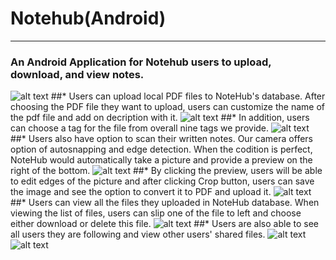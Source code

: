 # Notehub(Android)
------
### An Android Application for Notehub users to upload, download, and view notes.
![alt text](/Pictures/AndroidLogin.jpeg)
##* Users can upload local PDF files to NoteHub's database. After choosing the PDF file they want to upload, users can customize the name of the pdf file and add on decription with it. 
![alt text](/Pictures/Upload.png)
##* In addition, users can choose a tag for the file from overall nine tags we provide.
![alt text](/Pictures/ChooseTag.png)
##* Users also have option to scan their written notes. Our camera offers option of autosnapping and edge detection. When the codition is perfect, NoteHub would automatically take a picture and provide a preview on the right of the bottom. 
![alt text](/Pictures/Detection.png)
##* By clicking the preview, users will be able to edit edges of the picture and after clicking Crop button, users can save the image and see the option to convert it to PDF and upload it. 
![alt text](/Pictures/CropAndSave.png)
##* Users can view all the files they uploaded in NoteHub database. When viewing the list of files, users can slip one of the file to left and choose either download or delete this file.
![alt text](/Pictures/View.jpg)
##* Users are also able to see all users they are following and view other users' shared files.
![alt text](/Pictures/Following.jpg)
![alt text](/Pictures/FollowingPDF.jpg)
